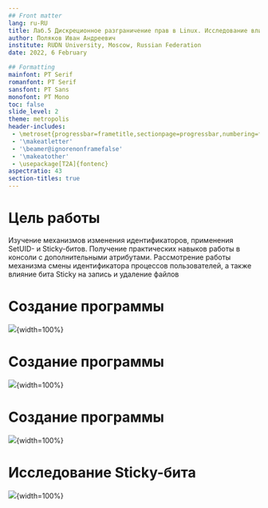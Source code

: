 ```yaml
---
## Front matter
lang: ru-RU
title: Лаб.5 Дискреционное разграничение прав в Linux. Исследование влияния дополнительных атрибутов
author: Поляков Иван Андреевич
institute: RUDN University, Moscow, Russian Federation
date: 2022, 6 February

## Formatting
mainfont: PT Serif 
romanfont: PT Serif 
sansfont: PT Sans 
monofont: PT Mono
toc: false
slide_level: 2
theme: metropolis
header-includes: 
 - \metroset{progressbar=frametitle,sectionpage=progressbar,numbering=fraction}
 - '\makeatletter'
 - '\beamer@ignorenonframefalse'
 - '\makeatother'
 - \usepackage[T2A]{fontenc}
aspectratio: 43
section-titles: true
---
```


# Цель работы

Изучение механизмов изменения идентификаторов, применения
SetUID- и Sticky-битов. Получение практических навыков работы в консоли с дополнительными атрибутами. Рассмотрение работы механизма
смены идентификатора процессов пользователей, а также влияние бита
Sticky на запись и удаление файлов

# Создание программы

![](img5/1.png){width=100%}

# Создание программы

![](img5/5.png){width=100%}

# Создание программы

![](img5/11.png){width=100%}

# Исследование Sticky-бита

![](img5/29.png){width=100%}








